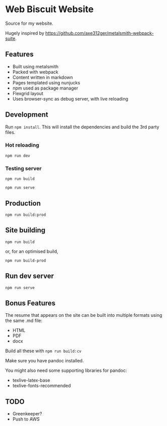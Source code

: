 # Web Biscuit Website

Source for my website.

Hugely inspired by https://github.com/axe312ger/metalsmith-webpack-suite.

## Features
- Built using metalsmith
- Packed with webpack
- Content written in markdown
- Pages templated using nunjucks
- npm used as package manager
- Flexgrid layout
- Uses browser-sync as debug server, with live reloading

## Development

Run `npm install`. This will install the dependencies and build the 3rd party files.

### Hot reloading

`npm run dev`

### Testing server

`npm run build`

`npm run serve`

## Production

`npm run build:prod`


## Site building
`npm run build`

or, for an optimised build, 

`npm run build-prod`

## Run dev server

`npm run serve`

## Bonus Features
The resume that appears on the site can be built into multiple formats using the same .md file:
- HTML
- PDF
- docx

Build all these with `npm run build:cv`

Make sure you have pandoc installed.

You might also need some supporting libraries for pandoc:
- texlive-latex-base
- texlive-fonts-recommended

## TODO

- Greenkeeper?
- Push to AWS
